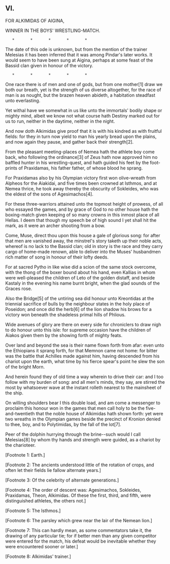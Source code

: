 ## VI.

FOR ALKIMIDAS OF AIGINA,

WINNER IN THE BOYS' WRESTLING-MATCH.

       *       *       *       *       *

The date of this ode is unknown, but from the mention of the trainer
Melesias it has been inferred that it was among Pindar's later works.
It would seem to have been sung at Aigina, perhaps at some feast of
the Bassid clan given in honour of the victory.

       *       *       *       *       *

One race there is of men and one of gods, but from one mother[1] draw
we both our breath, yet is the strength of us diverse altogether,
for the race of man is as nought, but the brazen heaven abideth, a
habitation steadfast unto everlasting.

Yet withal have we somewhat in us like unto the immortals' bodily
shape or mighty mind, albeit we know not what course hath Destiny
marked out for us to run, neither in the daytime, neither in the
night.

And now doth Alkimidas give proof that it is with his kindred as with
fruitful fields: for they in turn now yield to man his yearly bread
upon the plains, and now again they pause, and gather back their
strength[2].

From the pleasant meeting-places of Nemea hath the athlete boy come
back, who following the ordinance[3] of Zeus hath now approved him no
baffled hunter in his wrestling-quest, and hath guided his feet by
the foot-prints of Praxidamas, his father father, of whose blood he
sprang.

For Praxidamas also by his Olympian victory first won olive-wreath
from Alpheos for the Aiakidai, and five times been crowned at Isthmos,
and at Nemea thrice, he took away thereby the obscurity of Sokleides,
who was the eldest of the sons of Agesimachos[4].

For these three-warriors attained unto the topmost height of prowess,
of all who essayed the games, and by grace of God to no other house
hath the boxing-match given keeping of so many crowns in this inmost
place of all Hellas. I deem that though my speech be of high sound I
yet shall hit the mark, as it were an archer shooting from a bow.

Come, Muse, direct thou upon this house a gale of glorious song: for
after that men are vanished away, the minstrel's story taketh up their
noble acts, whereof is no lack to the Bassid clan; old in story is the
race and they carry cargo of home-made renown, able to deliver into
the Muses' husbandmen rich matter of song in honour of their lofty
deeds.

For at sacred Pytho in like wise did a scion of the same stock
overcome, with the thong of the boxer bound about his hand, even
Kallias in whom were well-pleased the children of Leto of the golden
distaff, and beside Kastaly in the evening his name burnt bright, when
the glad sounds of the Graces rose.

Also the Bridge[5] of the untiring sea did honour unto Kreontidas at
the triennial sacrifice of bulls by the neighbour states in the holy
place of Poseidon; and once did the herb[6] of the lion shadow his
brows for a victory won beneath the shadeless primal hills of Phlious.

Wide avenues of glory are there on every side for chroniclers to
draw nigh to do honour unto this isle: for supreme occasion have the
children of Aiakos given them by the showing forth of mighty feats.

Over land and beyond the sea is their name flown forth from afar: even
unto the Ethiopians it sprang forth, for that Memnon came not home:
for bitter was the battle that Achilles made against him, having
descended from his chariot upon the earth, what time by his fierce
spear's point he slew the son of the bright Morn.

And herein found they of old time a way wherein to drive their car:
and I too follow with my burden of song: and all men's minds, they
say, are stirred the most by whatsoever wave at the instant rolleth
nearest to the mainsheet of the ship.

On willing shoulders bear I this double load, and am come a messenger
to proclaim this honour won in the games that men call holy to be the
five-and-twentieth that the noble house of Alkimidas hath shown forth:
yet were two wreaths in the Olympian games beside the precinct of
Kronion denied to thee, boy, and to Polytimidas, by the fall of the
lot[7].

Peer of the dolphin hurrying through the brine--such would I call
Melesias[8] by whom thy hands and strength were guided, as a chariot
by the charioteer.


[Footnote 1: Earth.]

[Footnote 2: The ancients understood little of the rotation of crops,
and often let their fields lie fallow alternate years.]

[Footnote 3: Of the celebrity of alternate generations.]

[Footnote 4: The order of descent was: Agesimachos, Sokleides,
Praxidamas, Theon, Alkimidas. Of these the first, third, and fifth,
were distinguished athletes, the others not.]

[Footnote 5: The Isthmos.]

[Footnote 6: The parsley which grew near the lair of the Nemean lion.]

[Footnote 7: This can hardly mean, as some commentators take it,
the drawing of any particular tie; for if better men than any given
competitor were entered for the match, his defeat would be inevitable
whether they were encountered sooner or later.]

[Footnote 8: Alkimidas' trainer.]



